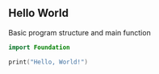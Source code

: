 <!-- METADATA
{
  "title": "Swift Hello World",
  "tags": [
    "swift",
    "basics"
  ],
  "language": "swift"
}
-->

## Hello World
Basic program structure and main function
```swift
import Foundation

print("Hello, World!")
```
